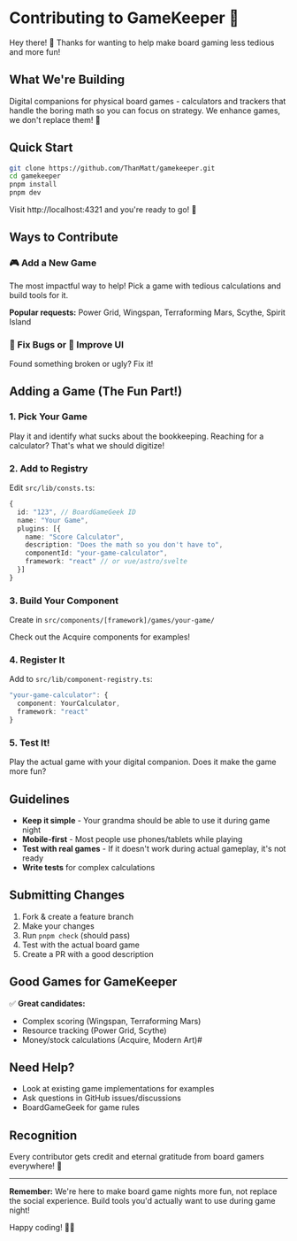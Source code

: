 # Contributing to GameKeeper 🎲

Hey there! 👋 Thanks for wanting to help make board gaming less tedious and more fun!

## What We're Building

Digital companions for physical board games - calculators and trackers that handle the boring math
so you can focus on strategy. We enhance games, we don't replace them! 🎯

## Quick Start

```bash
git clone https://github.com/ThanMatt/gamekeeper.git
cd gamekeeper
pnpm install
pnpm dev
```

Visit http://localhost:4321 and you're ready to go! 🎉

## Ways to Contribute

### 🎮 Add a New Game

The most impactful way to help! Pick a game with tedious calculations and build tools for it.

**Popular requests:** Power Grid, Wingspan, Terraforming Mars, Scythe, Spirit Island

### 🐛 Fix Bugs or 🎨 Improve UI

Found something broken or ugly? Fix it!

## Adding a Game (The Fun Part!)

### 1. Pick Your Game

Play it and identify what sucks about the bookkeeping. Reaching for a calculator? That's what we
should digitize!

### 2. Add to Registry

Edit `src/lib/consts.ts`:

```typescript
{
  id: "123", // BoardGameGeek ID
  name: "Your Game",
  plugins: [{
    name: "Score Calculator",
    description: "Does the math so you don't have to",
    componentId: "your-game-calculator",
    framework: "react" // or vue/astro/svelte
  }]
}
```

### 3. Build Your Component

Create in `src/components/[framework]/games/your-game/`

Check out the Acquire components for examples!

### 4. Register It

Add to `src/lib/component-registry.ts`:

```typescript
"your-game-calculator": {
  component: YourCalculator,
  framework: "react"
}
```

### 5. Test It!

Play the actual game with your digital companion. Does it make the game more fun?

## Guidelines

- **Keep it simple** - Your grandma should be able to use it during game night
- **Mobile-first** - Most people use phones/tablets while playing
- **Test with real games** - If it doesn't work during actual gameplay, it's not ready
- **Write tests** for complex calculations

## Submitting Changes

1. Fork & create a feature branch
2. Make your changes
3. Run `pnpm check` (should pass)
4. Test with the actual board game
5. Create a PR with a good description

## Good Games for GameKeeper

✅ **Great candidates:**

- Complex scoring (Wingspan, Terraforming Mars)
- Resource tracking (Power Grid, Scythe)
- Money/stock calculations (Acquire, Modern Art)#

## Need Help?

- Look at existing game implementations for examples
- Ask questions in GitHub issues/discussions
- BoardGameGeek for game rules

## Recognition

Every contributor gets credit and eternal gratitude from board gamers everywhere! 🙏

---

**Remember:** We're here to make board game nights more fun, not replace the social experience.
Build tools you'd actually want to use during game night!

Happy coding! 🎲✨
